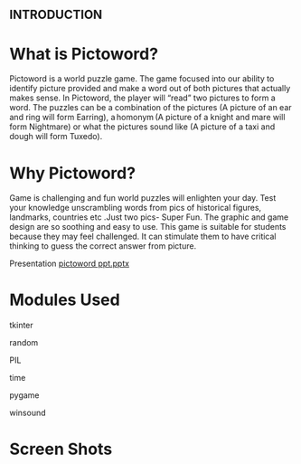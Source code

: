 ## INTRODUCTION 

 

# What is Pictoword? 

 

Pictoword is a world puzzle game. The game focused into our ability to identify picture provided and make a word out of both pictures that actually makes sense. In Pictoword, the player will “read” two pictures to form a word. The puzzles can be a combination of the pictures (A picture of an ear and ring will form Earring), a homonym (A picture of a knight and mare will form Nightmare) or what the pictures sound like (A picture of a taxi and dough will form Tuxedo). 

 

# Why Pictoword? 

 

Game is challenging and fun world puzzles will enlighten your day. Test your knowledge unscrambling words from pics of historical figures, landmarks, countries etc  .Just two pics- Super Fun. The graphic and game design are so soothing and easy  to use. This game is suitable for students because they may feel challenged. It can stimulate them to have critical thinking to guess the correct answer from picture. 

 

Presentation 
[pictoword ppt.pptx](https://github.com/ishita-0023/Pictoword-Quiz-Game/files/9532784/pictoword.ppt.pptx)


# Modules Used

tkinter 

random 

PIL  

time 

pygame  

winsound 

# Screen Shots


